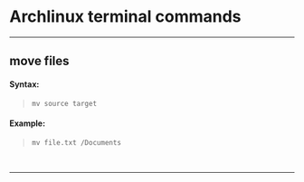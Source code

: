 # Archlinux terminal commands
<hr />

## move files

#### Syntax:

>```mv source target```

#### Example:

>```mv file.txt /Documents```

<br>
<hr />

